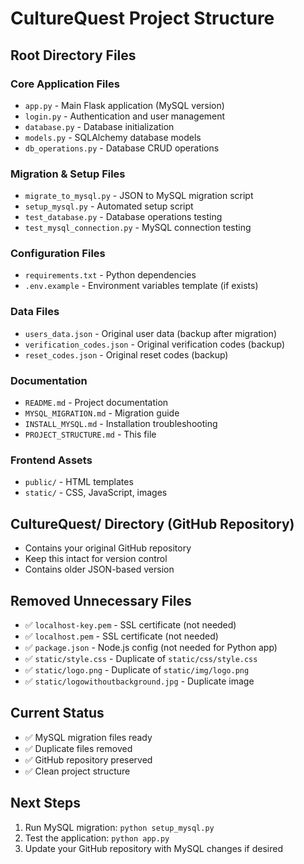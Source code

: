# CultureQuest Project Structure

## Root Directory Files

### Core Application Files
- `app.py` - Main Flask application (MySQL version)
- `login.py` - Authentication and user management
- `database.py` - Database initialization
- `models.py` - SQLAlchemy database models
- `db_operations.py` - Database CRUD operations

### Migration & Setup Files
- `migrate_to_mysql.py` - JSON to MySQL migration script
- `setup_mysql.py` - Automated setup script
- `test_database.py` - Database operations testing
- `test_mysql_connection.py` - MySQL connection testing

### Configuration Files
- `requirements.txt` - Python dependencies
- `.env.example` - Environment variables template (if exists)

### Data Files
- `users_data.json` - Original user data (backup after migration)
- `verification_codes.json` - Original verification codes (backup)
- `reset_codes.json` - Original reset codes (backup)

### Documentation
- `README.md` - Project documentation
- `MYSQL_MIGRATION.md` - Migration guide
- `INSTALL_MYSQL.md` - Installation troubleshooting
- `PROJECT_STRUCTURE.md` - This file

### Frontend Assets
- `public/` - HTML templates
- `static/` - CSS, JavaScript, images

## CultureQuest/ Directory (GitHub Repository)
- Contains your original GitHub repository
- Keep this intact for version control
- Contains older JSON-based version

## Removed Unnecessary Files
- ✅ `localhost-key.pem` - SSL certificate (not needed)
- ✅ `localhost.pem` - SSL certificate (not needed) 
- ✅ `package.json` - Node.js config (not needed for Python app)
- ✅ `static/style.css` - Duplicate of `static/css/style.css`
- ✅ `static/logo.png` - Duplicate of `static/img/logo.png`
- ✅ `static/logowithoutbackground.jpg` - Duplicate image

## Current Status
- ✅ MySQL migration files ready
- ✅ Duplicate files removed
- ✅ GitHub repository preserved
- ✅ Clean project structure

## Next Steps
1. Run MySQL migration: `python setup_mysql.py`
2. Test the application: `python app.py`
3. Update your GitHub repository with MySQL changes if desired